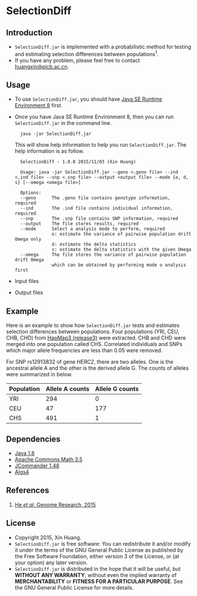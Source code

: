 # SelectionDiff

## Introduction
- `SelectionDiff.jar` is implemented with a probabilistic method for testing and estimating selection differences between populations<sup>1</sup>.
- If you have any problem, please feel free to contact huangxin@picb.ac.cn.

## Usage
- To use `SelectionDiff.jar`, you should have [Java SE Runtime Environment 8](http://www.oracle.com/technetwork/java/javase/downloads/jre8-downloads-2133155.html) first.
- Once you have Java SE Runtime Environment 8, then you can run `SelectionDiff.jar` in the command line.

		java -jar SelectionDiff.jar

	This will show help information to help you run `SelectionDiff.jar`. The help information is as follow.

		SelectionDiff - 1.0.0 2015/11/03 (Xin Huang)

		Usage: java -jar SelectionDiff.jar --geno <.geno file> --ind <.ind file> --snp <.snp file> --output <output file> --mode {o, d, s} [--omega <omega file>]

		Options:
		--geno		The .geno file contains genotype information, required
		--ind		The .ind file contains individual information, required
		--snp		The .snp file contains SNP information, required
		--output	The file stores results, required
		--mode		Select a analysis mode to perform, required
					o: estimate the variance of pairwise population drift Omega only
					d: estimate the delta statistics
					s: estimate the delta statistics with the given Omega
		--omega		The file stores the variance of pairwise population drift Omega
					which can be obtained by performing mode o analysis first
- Input files
- Output files

## Example
Here is an example to show how `SelectionDiff.jar` tests and estimates selection differences between populations. Four populations (YRI, CEU, CHB, CHD) from [HapMap3 (release3)](http://hapmap.ncbi.nlm.nih.gov/) were extracted. CHB and CHD were merged into one population called CHS. Correlated individuals and SNPs which major allele frequencies are less than 0.05 were removed.

For SNP rs12913832 of gene *HERC2*, there are two alleles. One is the ancestral allele A and the other is the derived allele G. The counts of alleles were summarized in below.

| Population | Allele A counts | Allele G counts |
| - | - | - |
| YRI | 294 | 0 |
| CEU | 47 | 177 |
| CHS | 491 | 1 |

## Dependencies
- [Java 1.8](http://www.oracle.com/technetwork/java/javase/downloads/jdk8-downloads-2133151.html)
- [Apache Commons Math 3.5](https://commons.apache.org/proper/commons-math/index.html)
- [JCommander 1.48](http://mvnrepository.com/artifact/com.beust/jcommander/1.48)
- [Algs4](http://algs4.cs.princeton.edu/home/)

## References
1. [He *et al*, Genome Research, 2015](http://genome.cshlp.org/content/early/2015/10/13/gr.192336.115.abstract)

## License
- Copyright 2015, Xin Huang.
- `SelectionDiff.jar` is free software: You can redistribute it and/or modify it under the terms of the GNU General Public License as published by the Free Software Foundation, either version 3 of the License, or (at your option) any later version.
- `SelectionDiff.jar` is distributed in the hope that it will be useful, but **WITHOUT ANY WARRANTY**; without even the implied warranty of **MERCHANTABILITY** or **FITNESS FOR A PARTICULAR PURPOSE**. See the GNU General Public License for more details.